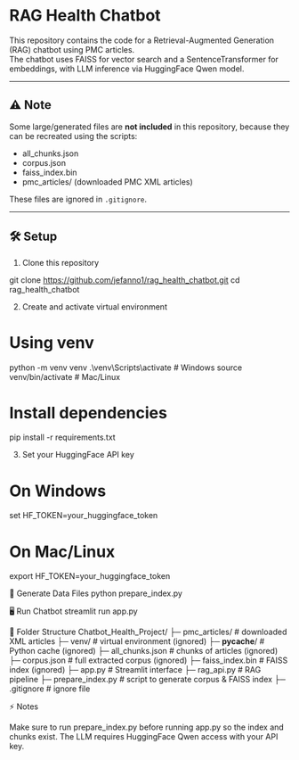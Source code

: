 # RAG Health Chatbot

This repository contains the code for a Retrieval-Augmented Generation (RAG) chatbot using PMC articles.  
The chatbot uses FAISS for vector search and a SentenceTransformer for embeddings, with LLM inference via HuggingFace Qwen model.

---

## ⚠️ Note

Some large/generated files are **not included** in this repository, because they can be recreated using the scripts:

- all_chunks.json
- corpus.json
- faiss_index.bin
- pmc_articles/ (downloaded PMC XML articles)

These files are ignored in `.gitignore`.

---

## 🛠 Setup

1. Clone this repository

git clone https://github.com/jefanno1/rag_health_chatbot.git
cd rag_health_chatbot

2. Create and activate virtual environment
# Using venv
python -m venv venv
.\venv\Scripts\activate      # Windows
source venv/bin/activate     # Mac/Linux

# Install dependencies
pip install -r requirements.txt

3. Set your HuggingFace API key
# On Windows
set HF_TOKEN=your_huggingface_token

# On Mac/Linux
export HF_TOKEN=your_huggingface_token

📂 Generate Data Files
python prepare_index.py

🖥 Run Chatbot
streamlit run app.py

📁 Folder Structure
Chatbot_Health_Project/
├─ pmc_articles/       # downloaded XML articles
├─ venv/               # virtual environment (ignored)
├─ __pycache__/        # Python cache (ignored)
├─ all_chunks.json     # chunks of articles (ignored)
├─ corpus.json         # full extracted corpus (ignored)
├─ faiss_index.bin     # FAISS index (ignored)
├─ app.py              # Streamlit interface
├─ rag_api.py          # RAG pipeline
├─ prepare_index.py    # script to generate corpus & FAISS index
├─ .gitignore          # ignore file

⚡ Notes

Make sure to run prepare_index.py before running app.py so the index and chunks exist.
The LLM requires HuggingFace Qwen access with your API key.

